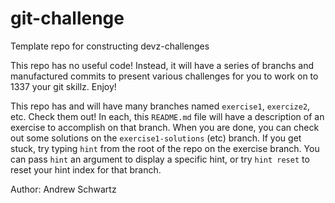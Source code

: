 # git-challenge
Template repo for constructing devz-challenges

This repo has no useful code! Instead, it will have a series of branchs and manufactured commits to present various challenges for you to work on to 1337 your git skillz. Enjoy!

This repo has and will have many branches named `exercise1`, `exercize2`, etc. Check them out! In each, this `README.md` file will have a description of an exercise to accomplish on that branch. When you are done, you can check out some solutions on the `exercise1-solutions` (etc) branch. If you get stuck, try typing `hint` from the root of the repo on the exercise branch. You can pass `hint` an argument to display a specific hint, or try `hint reset` to reset your hint index for that branch.

Author: Andrew Schwartz
